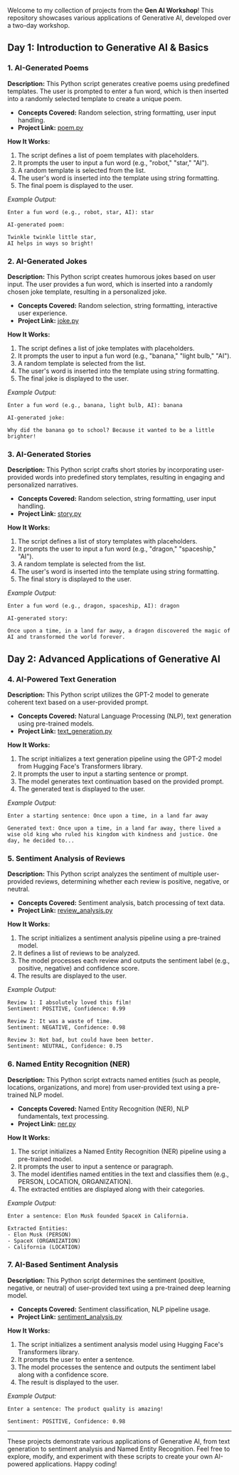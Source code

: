 Welcome to my collection of projects from the **Gen AI Workshop**! This repository showcases various applications of Generative AI, developed over a two-day workshop.

## **Day 1: Introduction to Generative AI & Basics**

### 1. **AI-Generated Poems**
**Description:** This Python script generates creative poems using predefined templates. The user is prompted to enter a fun word, which is then inserted into a randomly selected template to create a unique poem.

- **Concepts Covered:** Random selection, string formatting, user input handling.
- **Project Link:** [poem.py](https://github.com/Sharonsunaina7/GenAI_Model/blob/main/poem.py)

**How It Works:**
1. The script defines a list of poem templates with placeholders.
2. It prompts the user to input a fun word (e.g., "robot," "star," "AI").
3. A random template is selected from the list.
4. The user's word is inserted into the template using string formatting.
5. The final poem is displayed to the user.

*Example Output:*
```
Enter a fun word (e.g., robot, star, AI): star

AI-generated poem:

Twinkle twinkle little star,
AI helps in ways so bright!
```

### 2. **AI-Generated Jokes**
**Description:** This Python script creates humorous jokes based on user input. The user provides a fun word, which is inserted into a randomly chosen joke template, resulting in a personalized joke.

- **Concepts Covered:** Random selection, string formatting, interactive user experience.
- **Project Link:** [joke.py](https://github.com/Sharonsunaina7/GenAI_Model/blob/main/joke.py)

**How It Works:**
1. The script defines a list of joke templates with placeholders.
2. It prompts the user to input a fun word (e.g., "banana," "light bulb," "AI").
3. A random template is selected from the list.
4. The user's word is inserted into the template using string formatting.
5. The final joke is displayed to the user.

*Example Output:*
```
Enter a fun word (e.g., banana, light bulb, AI): banana

AI-generated joke:

Why did the banana go to school? Because it wanted to be a little brighter!
```

### 3. **AI-Generated Stories**
**Description:** This Python script crafts short stories by incorporating user-provided words into predefined story templates, resulting in engaging and personalized narratives.

- **Concepts Covered:** Random selection, string formatting, user input handling.
- **Project Link:** [story.py](https://github.com/Sharonsunaina7/GenAI_Model/blob/main/story.py)

**How It Works:**
1. The script defines a list of story templates with placeholders.
2. It prompts the user to input a fun word (e.g., "dragon," "spaceship," "AI").
3. A random template is selected from the list.
4. The user's word is inserted into the template using string formatting.
5. The final story is displayed to the user.

*Example Output:*
```
Enter a fun word (e.g., dragon, spaceship, AI): dragon

AI-generated story:

Once upon a time, in a land far away, a dragon discovered the magic of AI and transformed the world forever.
```

## **Day 2: Advanced Applications of Generative AI**

### 4. **AI-Powered Text Generation**
**Description:** This Python script utilizes the GPT-2 model to generate coherent text based on a user-provided prompt.

- **Concepts Covered:** Natural Language Processing (NLP), text generation using pre-trained models.
- **Project Link:** [text_generation.py](https://github.com/Sharonsunaina7/GenAI_Model/blob/main/text_generation.py)

**How It Works:**
1. The script initializes a text generation pipeline using the GPT-2 model from Hugging Face's Transformers library.
2. It prompts the user to input a starting sentence or prompt.
3. The model generates text continuation based on the provided prompt.
4. The generated text is displayed to the user.

*Example Output:*
```
Enter a starting sentence: Once upon a time, in a land far away

Generated text: Once upon a time, in a land far away, there lived a wise old king who ruled his kingdom with kindness and justice. One day, he decided to...
```

### 5. **Sentiment Analysis of Reviews**
**Description:** This Python script analyzes the sentiment of multiple user-provided reviews, determining whether each review is positive, negative, or neutral.

- **Concepts Covered:** Sentiment analysis, batch processing of text data.
- **Project Link:** [review_analysis.py](https://github.com/Sharonsunaina7/GenAI_Model/blob/main/review_analysis.py)

**How It Works:**
1. The script initializes a sentiment analysis pipeline using a pre-trained model.
2. It defines a list of reviews to be analyzed.
3. The model processes each review and outputs the sentiment label (e.g., positive, negative) and confidence score.
4. The results are displayed to the user.

*Example Output:*
```
Review 1: I absolutely loved this film!
Sentiment: POSITIVE, Confidence: 0.99

Review 2: It was a waste of time.
Sentiment: NEGATIVE, Confidence: 0.98

Review 3: Not bad, but could have been better.
Sentiment: NEUTRAL, Confidence: 0.75
```

### 6. **Named Entity Recognition (NER)**
**Description:** This Python script extracts named entities (such as people, locations, organizations, and more) from user-provided text using a pre-trained NLP model.

- **Concepts Covered:** Named Entity Recognition (NER), NLP fundamentals, text processing.
- **Project Link:** [ner.py](https://github.com/Sharonsunaina7/GenAI_Model/blob/main/ner.py)

**How It Works:**
1. The script initializes a Named Entity Recognition (NER) pipeline using a pre-trained model.
2. It prompts the user to input a sentence or paragraph.
3. The model identifies named entities in the text and classifies them (e.g., PERSON, LOCATION, ORGANIZATION).
4. The extracted entities are displayed along with their categories.

*Example Output:*
```
Enter a sentence: Elon Musk founded SpaceX in California.

Extracted Entities:
- Elon Musk (PERSON)
- SpaceX (ORGANIZATION)
- California (LOCATION)
```

### 7. **AI-Based Sentiment Analysis**
**Description:** This Python script determines the sentiment (positive, negative, or neutral) of user-provided text using a pre-trained deep learning model.

- **Concepts Covered:** Sentiment classification, NLP pipeline usage.
- **Project Link:** [sentiment_analysis.py](https://github.com/Sharonsunaina7/GenAI_Model/blob/main/sentiment_analysis.py)

**How It Works:**
1. The script initializes a sentiment analysis model using Hugging Face's Transformers library.
2. It prompts the user to enter a sentence.
3. The model processes the sentence and outputs the sentiment label along with a confidence score.
4. The result is displayed to the user.

*Example Output:*
```
Enter a sentence: The product quality is amazing!

Sentiment: POSITIVE, Confidence: 0.98
```

---

These projects demonstrate various applications of Generative AI, from text generation to sentiment analysis and Named Entity Recognition. Feel free to explore, modify, and experiment with these scripts to create your own AI-powered applications. Happy coding! 
